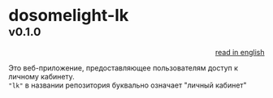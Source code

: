 # <div style='font-size:32px' align="left">dosomelight-lk</div> <div style='font-size:22px' align="left">v0.1.0</div>

[<div align="right">read in english</div>](./README.RU.md)

Это веб-приложение, предоставляющее пользователям доступ к личному кабинету.
\
`"lk"` в названии репозитория буквально означает "личный кабинет"
